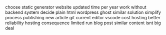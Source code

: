 choose static generator website updated time per year work without backend system decide plain html wordpress ghost similar solution simplify process publishing new article git current editor vscode cost hosting better reliability hosting consequence limited run blog post similar content isnt big deal